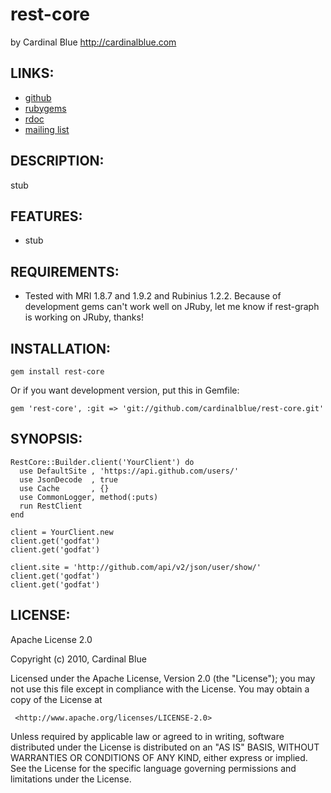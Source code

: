 # rest-core
by Cardinal Blue <http://cardinalblue.com>

## LINKS:

* [github](http://github.com/cardinalblue/rest-core)
* [rubygems](http://rubygems.org/gems/rest-core)
* [rdoc](http://rdoc.info/projects/cardinalblue/rest-core)
* [mailing list](http://groups.google.com/group/rest-core/topics)

## DESCRIPTION:

stub

## FEATURES:

* stub

## REQUIREMENTS:

* Tested with MRI 1.8.7 and 1.9.2 and Rubinius 1.2.2.
  Because of development gems can't work well on JRuby,
  let me know if rest-graph is working on JRuby, thanks!

## INSTALLATION:

    gem install rest-core

Or if you want development version, put this in Gemfile:

    gem 'rest-core', :git => 'git://github.com/cardinalblue/rest-core.git'

## SYNOPSIS:

    RestCore::Builder.client('YourClient') do
      use DefaultSite , 'https://api.github.com/users/'
      use JsonDecode  , true
      use Cache       , {}
      use CommonLogger, method(:puts)
      run RestClient
    end

    client = YourClient.new
    client.get('godfat')
    client.get('godfat')

    client.site = 'http://github.com/api/v2/json/user/show/'
    client.get('godfat')
    client.get('godfat')

## LICENSE:

  Apache License 2.0

  Copyright (c) 2010, Cardinal Blue

  Licensed under the Apache License, Version 2.0 (the "License");
  you may not use this file except in compliance with the License.
  You may obtain a copy of the License at

     <http://www.apache.org/licenses/LICENSE-2.0>

  Unless required by applicable law or agreed to in writing, software
  distributed under the License is distributed on an "AS IS" BASIS,
  WITHOUT WARRANTIES OR CONDITIONS OF ANY KIND, either express or implied.
  See the License for the specific language governing permissions and
  limitations under the License.
